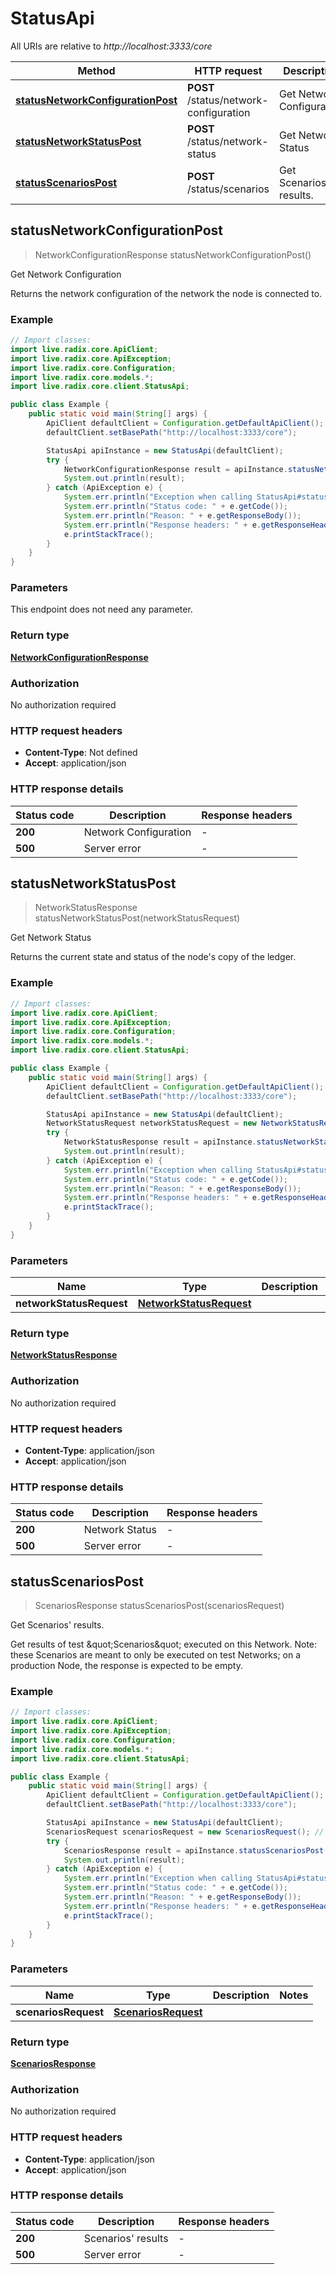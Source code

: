 # StatusApi

All URIs are relative to *http://localhost:3333/core*

| Method | HTTP request | Description |
|------------- | ------------- | -------------|
| [**statusNetworkConfigurationPost**](StatusApi.md#statusNetworkConfigurationPost) | **POST** /status/network-configuration | Get Network Configuration |
| [**statusNetworkStatusPost**](StatusApi.md#statusNetworkStatusPost) | **POST** /status/network-status | Get Network Status |
| [**statusScenariosPost**](StatusApi.md#statusScenariosPost) | **POST** /status/scenarios | Get Scenarios&#39; results. |



## statusNetworkConfigurationPost

> NetworkConfigurationResponse statusNetworkConfigurationPost()

Get Network Configuration

Returns the network configuration of the network the node is connected to.

### Example

```java
// Import classes:
import live.radix.core.ApiClient;
import live.radix.core.ApiException;
import live.radix.core.Configuration;
import live.radix.core.models.*;
import live.radix.core.client.StatusApi;

public class Example {
    public static void main(String[] args) {
        ApiClient defaultClient = Configuration.getDefaultApiClient();
        defaultClient.setBasePath("http://localhost:3333/core");

        StatusApi apiInstance = new StatusApi(defaultClient);
        try {
            NetworkConfigurationResponse result = apiInstance.statusNetworkConfigurationPost();
            System.out.println(result);
        } catch (ApiException e) {
            System.err.println("Exception when calling StatusApi#statusNetworkConfigurationPost");
            System.err.println("Status code: " + e.getCode());
            System.err.println("Reason: " + e.getResponseBody());
            System.err.println("Response headers: " + e.getResponseHeaders());
            e.printStackTrace();
        }
    }
}
```

### Parameters

This endpoint does not need any parameter.

### Return type

[**NetworkConfigurationResponse**](NetworkConfigurationResponse.md)

### Authorization

No authorization required

### HTTP request headers

- **Content-Type**: Not defined
- **Accept**: application/json


### HTTP response details
| Status code | Description | Response headers |
|-------------|-------------|------------------|
| **200** | Network Configuration |  -  |
| **500** | Server error |  -  |


## statusNetworkStatusPost

> NetworkStatusResponse statusNetworkStatusPost(networkStatusRequest)

Get Network Status

Returns the current state and status of the node&#39;s copy of the ledger.

### Example

```java
// Import classes:
import live.radix.core.ApiClient;
import live.radix.core.ApiException;
import live.radix.core.Configuration;
import live.radix.core.models.*;
import live.radix.core.client.StatusApi;

public class Example {
    public static void main(String[] args) {
        ApiClient defaultClient = Configuration.getDefaultApiClient();
        defaultClient.setBasePath("http://localhost:3333/core");

        StatusApi apiInstance = new StatusApi(defaultClient);
        NetworkStatusRequest networkStatusRequest = new NetworkStatusRequest(); // NetworkStatusRequest | 
        try {
            NetworkStatusResponse result = apiInstance.statusNetworkStatusPost(networkStatusRequest);
            System.out.println(result);
        } catch (ApiException e) {
            System.err.println("Exception when calling StatusApi#statusNetworkStatusPost");
            System.err.println("Status code: " + e.getCode());
            System.err.println("Reason: " + e.getResponseBody());
            System.err.println("Response headers: " + e.getResponseHeaders());
            e.printStackTrace();
        }
    }
}
```

### Parameters


| Name | Type | Description  | Notes |
|------------- | ------------- | ------------- | -------------|
| **networkStatusRequest** | [**NetworkStatusRequest**](NetworkStatusRequest.md)|  | |

### Return type

[**NetworkStatusResponse**](NetworkStatusResponse.md)

### Authorization

No authorization required

### HTTP request headers

- **Content-Type**: application/json
- **Accept**: application/json


### HTTP response details
| Status code | Description | Response headers |
|-------------|-------------|------------------|
| **200** | Network Status |  -  |
| **500** | Server error |  -  |


## statusScenariosPost

> ScenariosResponse statusScenariosPost(scenariosRequest)

Get Scenarios&#39; results.

Get results of test \&quot;Scenarios\&quot; executed on this Network. Note: these Scenarios are meant to only be executed on test Networks; on a production Node, the response is expected to be empty. 

### Example

```java
// Import classes:
import live.radix.core.ApiClient;
import live.radix.core.ApiException;
import live.radix.core.Configuration;
import live.radix.core.models.*;
import live.radix.core.client.StatusApi;

public class Example {
    public static void main(String[] args) {
        ApiClient defaultClient = Configuration.getDefaultApiClient();
        defaultClient.setBasePath("http://localhost:3333/core");

        StatusApi apiInstance = new StatusApi(defaultClient);
        ScenariosRequest scenariosRequest = new ScenariosRequest(); // ScenariosRequest | 
        try {
            ScenariosResponse result = apiInstance.statusScenariosPost(scenariosRequest);
            System.out.println(result);
        } catch (ApiException e) {
            System.err.println("Exception when calling StatusApi#statusScenariosPost");
            System.err.println("Status code: " + e.getCode());
            System.err.println("Reason: " + e.getResponseBody());
            System.err.println("Response headers: " + e.getResponseHeaders());
            e.printStackTrace();
        }
    }
}
```

### Parameters


| Name | Type | Description  | Notes |
|------------- | ------------- | ------------- | -------------|
| **scenariosRequest** | [**ScenariosRequest**](ScenariosRequest.md)|  | |

### Return type

[**ScenariosResponse**](ScenariosResponse.md)

### Authorization

No authorization required

### HTTP request headers

- **Content-Type**: application/json
- **Accept**: application/json


### HTTP response details
| Status code | Description | Response headers |
|-------------|-------------|------------------|
| **200** | Scenarios&#39; results |  -  |
| **500** | Server error |  -  |

